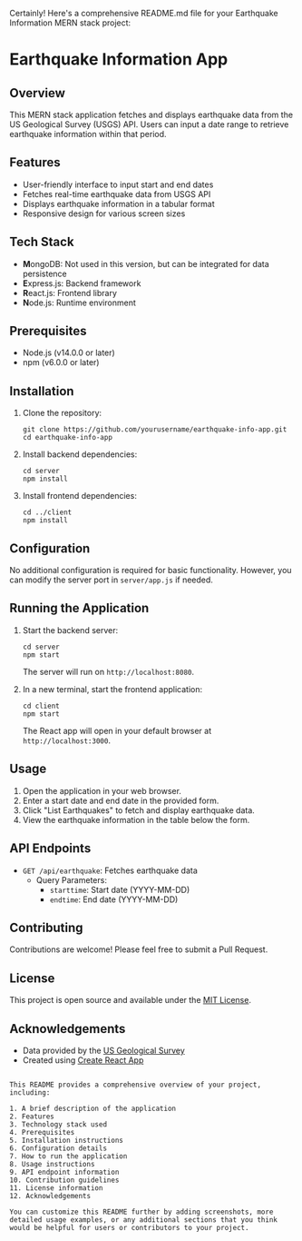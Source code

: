 Certainly! Here's a comprehensive README.md file for your Earthquake Information MERN stack project:

# Earthquake Information App

## Overview

This MERN stack application fetches and displays earthquake data from the US Geological Survey (USGS) API. Users can input a date range to retrieve earthquake information within that period.

## Features

- User-friendly interface to input start and end dates
- Fetches real-time earthquake data from USGS API
- Displays earthquake information in a tabular format
- Responsive design for various screen sizes

## Tech Stack

- **M**ongoDB: Not used in this version, but can be integrated for data persistence
- **E**xpress.js: Backend framework
- **R**eact.js: Frontend library
- **N**ode.js: Runtime environment

## Prerequisites

- Node.js (v14.0.0 or later)
- npm (v6.0.0 or later)

## Installation

1. Clone the repository:
   ```
   git clone https://github.com/yourusername/earthquake-info-app.git
   cd earthquake-info-app
   ```

2. Install backend dependencies:
   ```
   cd server
   npm install
   ```

3. Install frontend dependencies:
   ```
   cd ../client
   npm install
   ```

## Configuration

No additional configuration is required for basic functionality. However, you can modify the server port in `server/app.js` if needed.

## Running the Application

1. Start the backend server:
   ```
   cd server
   npm start
   ```
   The server will run on `http://localhost:8080`.

2. In a new terminal, start the frontend application:
   ```
   cd client
   npm start
   ```
   The React app will open in your default browser at `http://localhost:3000`.

## Usage

1. Open the application in your web browser.
2. Enter a start date and end date in the provided form.
3. Click "List Earthquakes" to fetch and display earthquake data.
4. View the earthquake information in the table below the form.

## API Endpoints

- `GET /api/earthquake`: Fetches earthquake data
  - Query Parameters:
    - `starttime`: Start date (YYYY-MM-DD)
    - `endtime`: End date (YYYY-MM-DD)

## Contributing

Contributions are welcome! Please feel free to submit a Pull Request.

## License

This project is open source and available under the [MIT License](LICENSE).

## Acknowledgements

- Data provided by the [US Geological Survey](https://earthquake.usgs.gov/)
- Created using [Create React App](https://github.com/facebook/create-react-app)
```

This README provides a comprehensive overview of your project, including:

1. A brief description of the application
2. Features
3. Technology stack used
4. Prerequisites
5. Installation instructions
6. Configuration details
7. How to run the application
8. Usage instructions
9. API endpoint information
10. Contribution guidelines
11. License information
12. Acknowledgements

You can customize this README further by adding screenshots, more detailed usage examples, or any additional sections that you think would be helpful for users or contributors to your project.

